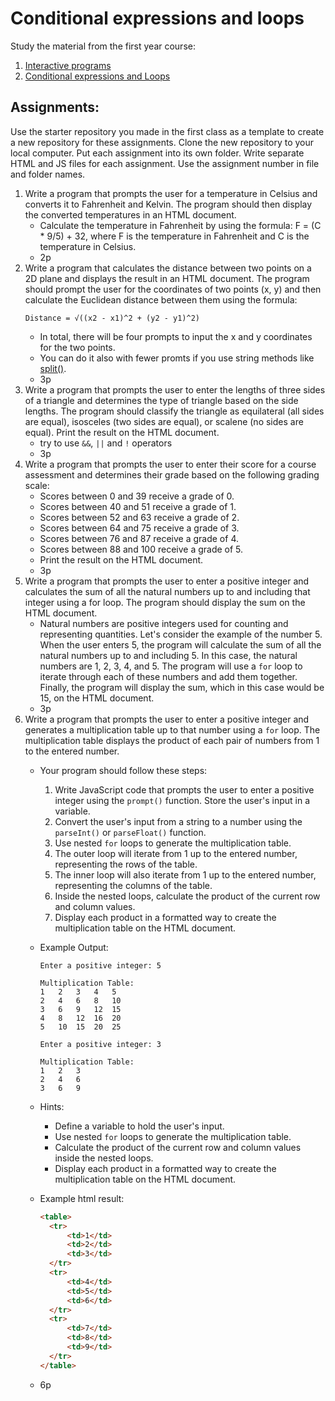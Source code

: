 # Conditional expressions and loops

Study the material from the first year course:

1. [Interactive programs](https://github.com/ilkkamtk/JavaScript-english/blob/main/vuorovaikutteiset_ohjelmat.md)
2. [Conditional expressions and Loops](https://github.com/ilkkamtk/JavaScript-english/blob/main/valinta-toistorakenteet.md)

## Assignments:

Use the starter repository you made in the first class as a template to create a new repository for these assignments.
Clone the new repository to your local computer. Put each assignment into its own folder. Write separate HTML and JS files for each assignment. Use the
assignment number in file and folder names.

1. Write a program that prompts the user for a temperature in Celsius and converts it to Fahrenheit and Kelvin. The
   program should then display the converted temperatures in an HTML document.
    - Calculate the temperature in Fahrenheit by using the formula: F = (C * 9/5) + 32, where F is the temperature in
      Fahrenheit and C is the temperature in Celsius.
    - 2p
2. Write a program that calculates the distance between two points on a 2D plane and displays the result in an HTML document. The program should prompt the user for the coordinates of two points (x, y) and then calculate the Euclidean distance between them using the formula:
   ```text
   Distance = √((x2 - x1)^2 + (y2 - y1)^2)
   ```
     - In total, there will be four prompts to input the x and y coordinates for the two points.
     - You can do it also with fewer promts if you use string methods like [split()](https://developer.mozilla.org/en-US/docs/Web/JavaScript/Reference/Global_Objects/String/split).
     - 3p
3. Write a program that prompts the user to enter the lengths of three sides of a triangle and determines the type of
   triangle based on the side lengths. The program should classify the triangle as equilateral (all sides are equal),
   isosceles (two sides are equal), or scalene (no sides are equal). Print the result on the HTML document.
    - try to use `&&`, `||` and `!` operators
    - 3p
4. Write a program that prompts the user to enter their score for a course assessment and determines their grade based
   on the following grading scale:
    - Scores between 0 and 39 receive a grade of 0.
    - Scores between 40 and 51 receive a grade of 1.
    - Scores between 52 and 63 receive a grade of 2.
    - Scores between 64 and 75 receive a grade of 3.
    - Scores between 76 and 87 receive a grade of 4.
    - Scores between 88 and 100 receive a grade of 5.
    - Print the result on the HTML document.
    - 3p
5. Write a program that prompts the user to enter a positive integer and calculates the sum of all the natural numbers
   up to and including that integer using a for loop. The program should display the sum on the HTML document.
    - Natural numbers are positive integers used for counting and representing quantities. Let's consider the example of
      the number 5. When the user enters 5, the program will calculate the sum of all the natural
      numbers up to and including 5. In this case, the natural numbers are 1, 2, 3, 4, and 5. The program will use
      a `for`
      loop to iterate through each of these numbers and add them together. Finally, the program will display the sum,
      which in this case would be 15, on the HTML document.
    - 3p
6. Write a program that prompts the user to enter a positive integer and generates a multiplication table up to that
   number
   using a `for` loop. The multiplication table displays the product of each pair of numbers from 1 to the entered
   number.
    - Your program should follow these steps:
        1. Write JavaScript code that prompts the user to enter a positive integer using
           the `prompt()`
           function. Store the user's input in a variable.
        2. Convert the user's input from a string to a number using the `parseInt()` or `parseFloat()` function.
        3. Use nested `for` loops to generate the multiplication table.
        4. The outer loop will iterate from 1 up to the entered number, representing the rows of the table.
        5. The inner loop will also iterate from 1 up to the entered number, representing the columns of the table.
        6. Inside the nested loops, calculate the product of the current row and column values.
        7. Display each product in a formatted way to create the multiplication table on the HTML document.
    - Example Output:

       ```
       Enter a positive integer: 5
       
       Multiplication Table:
       1   2   3   4   5
       2   4   6   8   10
       3   6   9   12  15
       4   8   12  16  20
       5   10  15  20  25
       ```

       ```
       Enter a positive integer: 3
       
       Multiplication Table:
       1   2   3
       2   4   6
       3   6   9
       ```

    - Hints:
        - Define a variable to hold the user's input.
        - Use nested `for` loops to generate the multiplication table.
        - Calculate the product of the current row and column values inside the nested loops.
        - Display each product in a formatted way to create the multiplication table on the HTML document.
    - Example html result:

       ```html
       <table>
         <tr>
             <td>1</td>
             <td>2</td>
             <td>3</td>
         </tr>
         <tr>
             <td>4</td>
             <td>5</td>
             <td>6</td>
         </tr>
         <tr>
             <td>7</td>
             <td>8</td>
             <td>9</td>
         </tr>
       </table>
       ```
    - 6p
